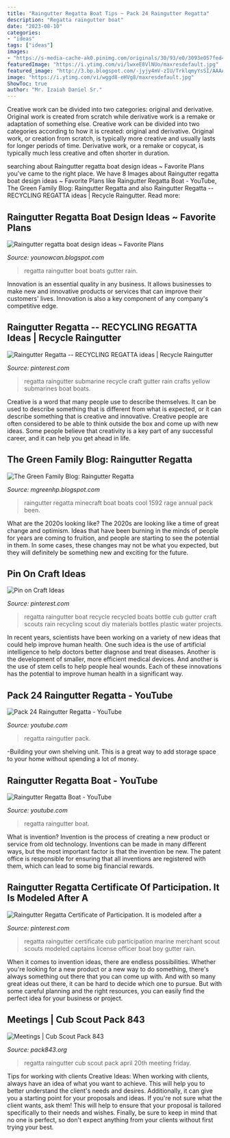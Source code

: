 ```yaml
---
title: "Raingutter Regatta Boat Tips ~ Pack 24 Raingutter Regatta"
description: "Regatta raingutter boat"
date: "2023-08-10"
categories:
- "ideas"
tags: ["ideas"]
images:
- "https://s-media-cache-ak0.pinimg.com/originals/30/93/e0/3093e057fed488b5e908a9a75f883168.png"
featuredImage: "https://i.ytimg.com/vi/lwxeE8VlNUo/maxresdefault.jpg"
featured_image: "http://3.bp.blogspot.com/-jyjy4mV-zIU/TrklqmyYsSI/AAAAAAAAC4I/nZE4WiPBBoI/w1200-h630-p-k-no-nu/Raingutter+Regatta+and+Chili+003.JPG"
image: "https://i.ytimg.com/vi/wggd8-eHVg8/maxresdefault.jpg"
ShowToc: true
author: "Mr. Izaiah Daniel Sr."
---
```



Creative work can be divided into two categories: original and derivative. Original work is created from scratch while derivative work is a remake or adaptation of something else.
Creative work can be divided into two categories according to how it is created: original and derivative. Original work, or creation from scratch, is typically more creative and usually lasts for longer periods of time. Derivative work, or a remake or copycat, is typically much less creative and often shorter in duration.

	

		
searching about Raingutter regatta boat design ideas ~ Favorite Plans you've came to the right place. We have 8 Images about Raingutter regatta boat design ideas ~ Favorite Plans like Raingutter Regatta Boat - YouTube, The Green Family Blog: Raingutter Regatta and also Raingutter Regatta -- RECYCLING REGATTA ideas | Recycle Raingutter. Read more:
		
    
## Raingutter Regatta Boat Design Ideas ~ Favorite Plans

<img loading=lazy src="http://3.bp.blogspot.com/-jyjy4mV-zIU/TrklqmyYsSI/AAAAAAAAC4I/nZE4WiPBBoI/w1200-h630-p-k-no-nu/Raingutter+Regatta+and+Chili+003.JPG" onerror="this.onerror=null;this.src='https://tse2.mm.bing.net/th?id=OIP.Vmdlgzq7sa4GNbGqhYephwHaE7&amp;pid=15.1';" alt="Raingutter regatta boat design ideas ~ Favorite Plans">

_Source: younowcan.blogspot.com_

>regatta raingutter boat boats gutter rain. 

	

Innovation is an essential quality in any business. It allows businesses to make new and innovative products or services that can improve their customers' lives. Innovation is also a key component of any company's competitive edge.

    
## Raingutter Regatta -- RECYCLING REGATTA Ideas | Recycle Raingutter

<img loading=lazy src="https://s-media-cache-ak0.pinimg.com/600x315/47/6d/f4/476df4b6530dcddb6f51bc59b816ca9a.jpg" onerror="this.onerror=null;this.src='https://tse1.mm.bing.net/th?id=OIP.d1WkFY3mkwqFejy6f-HbHQHaD4&amp;pid=15.1';" alt="Raingutter Regatta -- RECYCLING REGATTA ideas | Recycle Raingutter">

_Source: pinterest.com_

>regatta raingutter submarine recycle craft gutter rain crafts yellow submarines boat boats. 

	

Creative is a word that many people use to describe themselves. It can be used to describe something that is different from what is expected, or it can describe something that is creative and innovative. Creative people are often considered to be able to think outside the box and come up with new ideas. Some people believe that creativity is a key part of any successful career, and it can help you get ahead in life.

    
## The Green Family Blog: Raingutter Regatta

<img loading=lazy src="https://1.bp.blogspot.com/-nDMJS2mSJhQ/UmhCPtJPBoI/AAAAAAAADrI/t6QJMtBW8JE/s1600/Raingutter-2.jpg" onerror="this.onerror=null;this.src='https://tse3.mm.bing.net/th?id=OIP.SGwGxZ1c8X-cMgTjEFXe2wHaE7&amp;pid=15.1';" alt="The Green Family Blog: Raingutter Regatta">

_Source: mgreenhp.blogspot.com_

>raingutter regatta minecraft boat boats cool 1592 rage annual pack been. 

	

What are the 2020s looking like?
The 2020s are looking like a time of great change and optimism. Ideas that have been burning in the minds of people for years are coming to fruition, and people are starting to see the potential in them. In some cases, these changes may not be what you expected, but they will definitely be something new and exciting for the future.

    
## Pin On Craft Ideas

<img loading=lazy src="https://i.pinimg.com/736x/36/1f/3d/361f3de2a13e6b7fb86f64aa15b78bb2--raingutter-regatta-boats-ideas-motor-away-cub-scouts.jpg" onerror="this.onerror=null;this.src='https://tse4.mm.bing.net/th?id=OIP.vl58AZTBFuGguMdAX26cAQHaIQ&amp;pid=15.1';" alt="Pin on Craft Ideas">

_Source: pinterest.com_

>regatta raingutter boat recycle recycled boats bottle cub gutter craft scouts rain recycling scout diy materials bottles plastic water projects. 

	

In recent years, scientists have been working on a variety of new ideas that could help improve human health. One such idea is the use of artificial intelligence to help doctors better diagnose and treat diseases. Another is the development of smaller, more efficient medical devices. And another is the use of stem cells to help people heal wounds. Each of these innovations has the potential to improve human health in a significant way.

    
## Pack 24 Raingutter Regatta - YouTube

<img loading=lazy src="https://i.ytimg.com/vi/wggd8-eHVg8/maxresdefault.jpg" onerror="this.onerror=null;this.src='https://tse2.mm.bing.net/th?id=OIP.HSX5P058gjbZsWlXSXmFBgHaEK&amp;pid=15.1';" alt="Pack 24 Raingutter Regatta - YouTube">

_Source: youtube.com_

>regatta raingutter pack. 

	

-Building your own shelving unit. This is a great way to add storage space to your home without spending a lot of money.

    
## Raingutter Regatta Boat - YouTube

<img loading=lazy src="https://i.ytimg.com/vi/lwxeE8VlNUo/maxresdefault.jpg" onerror="this.onerror=null;this.src='https://tse1.mm.bing.net/th?id=OIP.KGvxcGNv_uIrjPgpjuUURAHaEK&amp;pid=15.1';" alt="Raingutter Regatta Boat - YouTube">

_Source: youtube.com_

>regatta raingutter boat. 

	

What is invention?
Invention is the process of creating a new product or service from old technology. Inventions can be made in many different ways, but the most important factor is that the invention be new. 
The patent office is responsible for ensuring that all inventions are registered with them, which can lead to some big financial rewards.

    
## Raingutter Regatta Certificate Of Participation. It Is Modeled After A

<img loading=lazy src="https://s-media-cache-ak0.pinimg.com/originals/30/93/e0/3093e057fed488b5e908a9a75f883168.png" onerror="this.onerror=null;this.src='https://tse4.mm.bing.net/th?id=OIP.Tgnuurs99cXMCQ7zLaNKIQHaFl&amp;pid=15.1';" alt="Raingutter Regatta Certificate of Participation. It is modeled after a">

_Source: pinterest.com_

>regatta raingutter certificate cub participation marine merchant scout scouts modeled captains license officer boat boy gutter rain. 

	

When it comes to invention ideas, there are endless possibilities. Whether you're looking for a new product or a new way to do something, there's always something out there that you can come up with. And with so many great ideas out there, it can be hard to decide which one to pursue. But with some careful planning and the right resources, you can easily find the perfect idea for your business or project.

    
## Meetings | Cub Scout Pack 843

<img loading=lazy src="http://pack843.org/wp-content/uploads/2015/04/regatta.jpg" onerror="this.onerror=null;this.src='https://tse2.mm.bing.net/th?id=OIP.HnmkjQUH5jUza0RSdoOg5QHaHz&amp;pid=15.1';" alt="Meetings | Cub Scout Pack 843">

_Source: pack843.org_

>regatta raingutter cub scout pack april 20th meeting friday. 

	

Tips for working with clients
Creative Ideas: When working with clients, always have an idea of what you want to achieve. This will help you to better understand the client's needs and desires. Additionally, it can give you a starting point for your proposals and ideas. If you're not sure what the client wants, ask them! This will help to ensure that your proposal is tailored specifically to their needs and wishes. Finally, be sure to keep in mind that no one is perfect, so don't expect anything from your clients without first trying your best.

